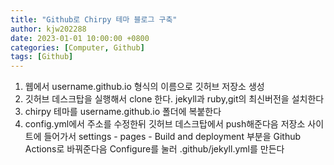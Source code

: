 ```yaml
---
title: "Github로 Chirpy 테마 블로그 구축"
author: kjw202288
date: 2023-01-01 10:00:00 +0800
categories: [Computer, Github]
tags: [Github]
---
```


1. 웹에서 username.github.io 형식의 이름으로 깃허브 저장소 생성
2. 깃허브 데스크탑을 실행해서 clone 한다. jekyll과 ruby,git의 최신버전을 설치한다
3. chirpy 테마를 username.github.io 폴더에 복붙한다 
4. config.yml에서 주소를 수정한뒤 깃허브 데스크탑에서 push해준다음 저장소 사이트에 들어가서 settings - pages - Build and deployment 부분을 Github Actions로 바꿔준다음 Configure를 눌러 .github/jekyll.yml를 만든다